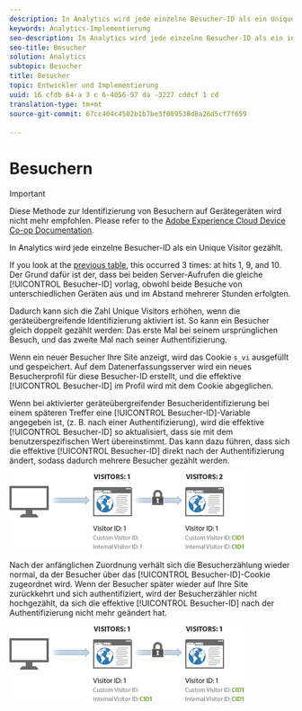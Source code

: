 ```yaml
---
description: In Analytics wird jede einzelne Besucher-ID als ein Unique Visitor gezählt.
keywords: Analytics-Implementierung
seo-description: In Analytics wird jede einzelne Besucher-ID als ein individueller Besucher gezählt.
seo-title: Besucher
solution: Analytics
subtopic: Besucher
title: Besucher
topic: Entwickler und Implementierung
uuid: 16 cfdb 64-a 3 c 6-4056-97 da -3227 cddcf 1 cd
translation-type: tm+mt
source-git-commit: 67cc404c4502b1b7be3f089538d8a28d5cf7f659

---
```



# Besuchern

>[!IMPORTANT]
>
>Diese Methode zur Identifizierung von Besuchern auf Gerätegeräten wird nicht mehr empfohlen. Please refer to the [Adobe Experience Cloud Device Co-op Documentation](https://marketing.adobe.com/resources/help/en_US/mcdc/).

In Analytics wird jede einzelne Besucher-ID als ein Unique Visitor gezählt.

If you look at the [previous table](../../../implement/js-implementation/xdevice-visid/visit-example.md#concept_E3B32B8E539F4FDC8E3FA872328B87BA), this occurred 3 times: at hits 1, 9, and 10. Der Grund dafür ist der, dass bei beiden Server-Aufrufen die gleiche [!UICONTROL Besucher-ID] vorlag, obwohl beide Besuche von unterschiedlichen Geräten aus und im Abstand mehrerer Stunden erfolgten.

Dadurch kann sich die Zahl Unique Visitors erhöhen, wenn die geräteübergreifende Identifizierung aktiviert ist. So kann ein Besucher gleich doppelt gezählt werden: Das erste Mal bei seinem ursprünglichen Besuch, und das zweite Mal nach seiner Authentifizierung.

Wenn ein neuer Besucher Ihre Site anzeigt, wird das Cookie `s_vi`   ausgefüllt und gespeichert. Auf dem Datenerfassungsserver wird ein neues Besucherprofil für diese Besucher-ID erstellt, und die effektive [!UICONTROL Besucher-ID] im Profil wird mit dem Cookie abgeglichen.

Wenn bei aktivierter geräteübergreifender Besucheridentifizierung bei einem späteren Treffer eine [!UICONTROL Besucher-ID]-Variable angegeben ist, (z. B. nach einer Authentifizierung), wird die effektive [!UICONTROL Besucher-ID] so aktualisiert, dass sie mit dem benutzerspezifischen Wert übereinstimmt. Das kann dazu führen, dass sich die effektive [!UICONTROL Besucher-ID] direkt nach der Authentifizierung ändert, sodass dadurch mehrere Besucher gezählt werden.

![](assets/visitors.png)

Nach der anfänglichen Zuordnung verhält sich die Besucherzählung wieder normal, da der Besucher über das [!UICONTROL Besucher-ID]-Cookie zugeordnet wird. Wenn der Besucher später wieder auf Ihre Site zurückkehrt und sich authentifiziert, wird der Besucherzähler nicht hochgezählt, da sich die effektive [!UICONTROL Besucher-ID] nach der Authentifizierung nicht mehr geändert hat.

![](assets/visitors_2.png)

